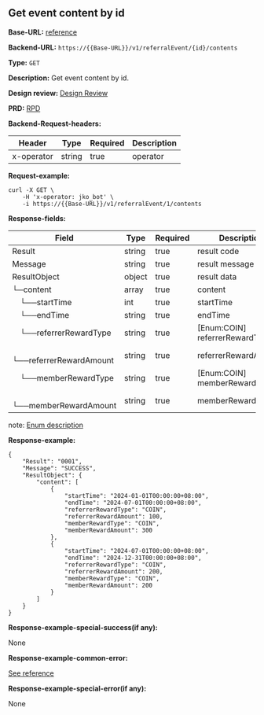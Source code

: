 #
## Get event content by id

**Base-URL:** [reference](https://jkopay.atlassian.net/wiki/spaces/RD4/pages/53215233/jkopay-referral-svc+Base-URL+reference)

**Backend-URL:** `https://{{Base-URL}}/v1/referralEvent/{id}/contents`

**Type:** `GET`

**Description:** Get event content by id.

**Design review:** [Design Review](https://jkopay.atlassian.net/wiki/spaces/RD4/pages/33424007/referral+code+Design+Review)

**PRD:** [RPD](https://jkopay.atlassian.net/wiki/spaces/PM/pages/29687846)

**Backend-Request-headers:**

| Header     | Type   | Required | Description |
|------------|--------|----------|-------------|
| x-operator | string | true     | operator    |

**Request-example:**
```
curl -X GET \
    -H 'x-operator: jko_bot' \
    -i https://{{Base-URL}}/v1/referralEvent/1/contents
```

**Response-fields:**

| Field                         | Type   | Required | Description                    |
|-------------------------------|--------|----------|--------------------------------|
| Result                        | string | true     | result code                    |
| Message                       | string | true     | result message                 |
| ResultObject                  | object | true     | result data                    |
| └─content                     | array  | true     | content                        |
| &emsp;└──startTime            | int    | true     | startTime                      |
| &emsp;└──endTime              | string | true     | endTime                        |
| &emsp;└──referrerRewardType   | string | true     | [Enum:COIN] referrerRewardType |
| &emsp;└──referrerRewardAmount | string | true     | referrerRewardAmount           |
| &emsp;└──memberRewardType     | string | true     | [Enum:COIN] memberRewardType   |
| &emsp;└──memberRewardAmount   | string | true     | memberRewardAmount             |

note: [Enum description](https://enum_place)

**Response-example:**
```
{
    "Result": "0001",
    "Message": "SUCCESS",
    "ResultObject": {
        "content": [
            {
                "startTime": "2024-01-01T00:00:00+08:00",
                "endTime": "2024-07-01T00:00:00+08:00",
                "referrerRewardType": "COIN",
                "referrerRewardAmount": 100,
                "memberRewardType": "COIN",
                "memberRewardAmount": 300
            },
            {
                "startTime": "2024-07-01T00:00:00+08:00",
                "endTime": "2024-12-31T00:00:00+08:00",
                "referrerRewardType": "COIN",
                "referrerRewardAmount": 200,
                "memberRewardType": "COIN",
                "memberRewardAmount": 200
            }
        ]
    }
}
```

**Response-example-special-success(if any):**

None

**Response-example-common-error:**

[See reference](https://jkopay.atlassian.net/wiki/spaces/RD4/pages/29852060/jkopay-app-svc+result+code)

**Response-example-special-error(if any):**

None